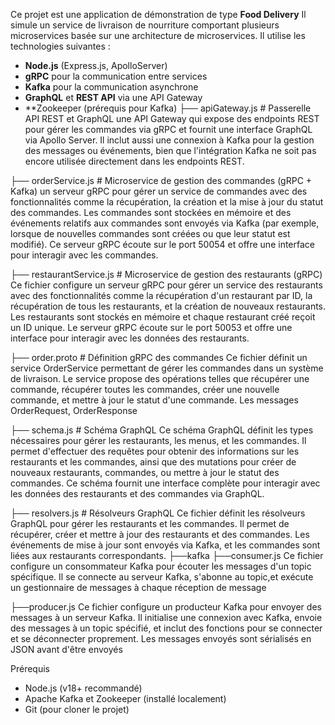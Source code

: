 Ce projet est une application de démonstration de type **Food Delivery** Il simule un service de livraison de nourriture comportant plusieurs microservices basée sur une architecture de microservices.
Il utilise les technologies suivantes :

- **Node.js** (Express.js, ApolloServer)
- **gRPC** pour la communication entre services
- **Kafka** pour la communication asynchrone
- **GraphQL** et **REST API** via une API Gateway
- **Zookeeper (prérequis pour Kafka)
 ├── apiGateway.js # Passerelle API REST et GraphQL
 une API Gateway qui expose des endpoints REST pour gérer les commandes via gRPC et fournit une interface GraphQL via Apollo Server.
Il inclut aussi une connexion à Kafka pour la gestion des messages ou événements,
bien que l'intégration Kafka ne soit pas encore utilisée directement dans les endpoints REST.

├── orderService.js # Microservice de gestion des commandes (gRPC + Kafka)
un serveur gRPC pour gérer un service de commandes avec des fonctionnalités comme la récupération, la création et la mise à jour du statut des commandes.
 Les commandes sont stockées en mémoire et des événements relatifs aux commandes sont envoyés via Kafka (par exemple, lorsque de nouvelles commandes sont créées ou que leur statut est modifié).
 Ce serveur gRPC écoute sur le port 50054 et offre une interface pour interagir avec les commandes.

├── restaurantService.js # Microservice de gestion des restaurants (gRPC)
Ce fichier configure un serveur gRPC pour gérer un service des restaurants avec des fonctionnalités comme la récupération d'un restaurant par ID,
la récupération de tous les restaurants, et la création de nouveaux restaurants. Les restaurants sont stockés en mémoire et chaque restaurant créé reçoit un ID unique.
 Le serveur gRPC écoute sur le port 50053 et offre une interface pour interagir avec les données des restaurants.

├── order.proto # Définition gRPC des commandes
Ce fichier définit un service OrderService permettant de gérer les commandes dans un système de livraison. Le service propose des opérations telles que récupérer une commande,
récupérer toutes les commandes, créer une nouvelle commande, et mettre à jour le statut d'une commande. Les messages OrderRequest, OrderResponse

├── schema.js # Schéma GraphQL
Ce schéma GraphQL définit les types nécessaires pour gérer les restaurants, les menus, et les commandes.
 Il permet d'effectuer des requêtes pour obtenir des informations sur les restaurants et les commandes, ainsi que des mutations pour créer de nouveaux restaurants,
commandes, ou mettre à jour le statut des commandes. Ce schéma fournit une interface complète pour interagir avec les données des restaurants et des commandes via GraphQL.

├── resolvers.js # Résolveurs GraphQL
Ce fichier définit les résolveurs GraphQL pour gérer les restaurants et les commandes. Il permet de récupérer, créer et mettre à jour des restaurants et des commandes.
 Les événements de mise à jour sont envoyés via Kafka, et les commandes sont liées aux restaurants correspondants.
├──kafka
├──consumer.js
Ce fichier configure un consommateur Kafka pour écouter les messages d'un topic spécifique.
 Il se connecte au serveur Kafka, s'abonne au topic,et exécute un gestionnaire de messages à chaque réception de message

├──producer.js
Ce fichier configure un producteur Kafka pour envoyer des messages à un serveur Kafka.
 Il initialise une connexion avec Kafka, envoie des messages à un topic spécifié, et inclut des fonctions pour se connecter et se déconnecter proprement.
Les messages envoyés sont sérialisés en JSON avant d'être envoyés

Prérequis

- Node.js (v18+ recommandé)
- Apache Kafka et Zookeeper (installé localement)
- Git (pour cloner le projet)
